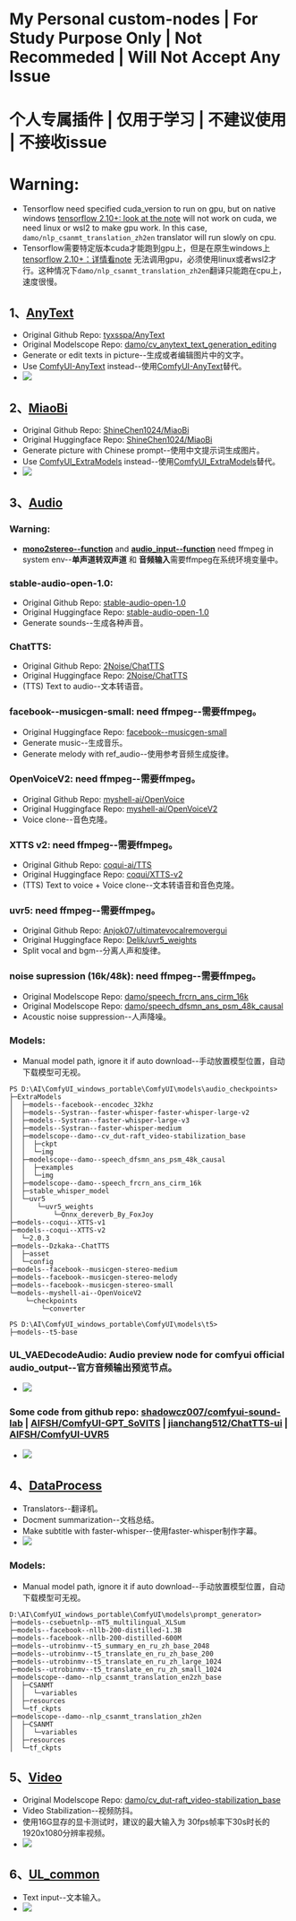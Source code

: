# My Personal custom-nodes | For Study Purpose Only | Not Recommeded  |  Will Not Accept Any Issue
# 个人专属插件  |  仅用于学习  |  不建议使用  |  不接收issue
# Warning:
- Tensorflow need specified cuda_version to run on gpu, but on native windows [tensorflow 2.10+: look at the note](https://github.com/tensorflow/tensorflow/releases/tag/v2.11.1) will not work on cuda, we need linux or wsl2 to make gpu work. In this case, `damo/nlp_csanmt_translation_zh2en` translator will run slowly on cpu.
- Tensorflow需要特定版本cuda才能跑到gpu上，但是在原生windows上 [tensorflow 2.10+：详情看note](https://github.com/tensorflow/tensorflow/releases/tag/v2.11.1) 无法调用gpu，必须使用linux或者wsl2才行。这种情况下`damo/nlp_csanmt_translation_zh2en`翻译只能跑在cpu上，速度很慢。
## 1、[AnyText](./AnyText/README.md) 
- Original Github Repo: [tyxsspa/AnyText](https://github.com/tyxsspa/AnyText)
- Original Modelscope Repo: [damo/cv_anytext_text_generation_editing](https://modelscope.cn/models/iic/cv_anytext_text_generation_editing/summary)
- Generate or edit texts in picture--生成或者编辑图片中的文字。
- Use [ComfyUI-AnyText](https://github.com/zmwv823/ComfyUI-AnyText) instead--使用[ComfyUI-AnyText](https://github.com/zmwv823/ComfyUI-AnyText)替代。
- ![](./AnyText/assets/AnyText-wf.png)

## 2、[MiaoBi](./MiaoBi/README.md)
- Original Github Repo: [ShineChen1024/MiaoBi](https://github.com/ShineChen1024/MiaoBi)
- Original Huggingface Repo: [ShineChen1024/MiaoBi](https://huggingface.co/ShineChen1024/MiaoBi)
- Generate picture with Chinese prompt--使用中文提示词生成图片。
- Use [ComfyUI_ExtraModels](https://github.com/city96/ComfyUI_ExtraModels) instead--使用[ComfyUI_ExtraModels](https://github.com/city96/ComfyUI_ExtraModels)替代。
- ![](./MiaoBi/assets/MiaoBi-wf.png)

## 3、[Audio](./Audio/README.md)
### Warning: 
- **[mono2stereo--function]()** and **[audio_input--function]()** need ffmpeg in system env--**单声道转双声道** 和 **音频输入**需要ffmpeg在系统环境变量中。
### stable-audio-open-1.0:
- Original Github Repo: [stable-audio-open-1.0](https://github.com/Stability-AI/stable-audio-tools)
- Original Huggingface Repo: [stable-audio-open-1.0](https://huggingface.co/stabilityai/stable-audio-open-1.0)
- Generate sounds--生成各种声音。
### ChatTTS:
- Original Github Repo: [2Noise/ChatTTS](https://github.com/2noise/ChatTTS)
- Original Huggingface Repo: [2Noise/ChatTTS](https://huggingface.co/2Noise/ChatTTS)
- (TTS) Text to audio--文本转语音。
### facebook--musicgen-small: need ffmpeg--需要ffmpeg。
- Original Huggingface Repo: [facebook--musicgen-small](https://huggingface.co/facebook/musicgen-small)
- Generate music--生成音乐。
- Generate melody with ref_audio--使用参考音频生成旋律。
### OpenVoiceV2: need ffmpeg--需要ffmpeg。
- Original Github Repo: [myshell-ai/OpenVoice](https://github.com/myshell-ai/OpenVoice)
- Original Huggingface Repo: [myshell-ai/OpenVoiceV2](https://huggingface.co/myshell-ai/OpenVoiceV2)
- Voice clone--音色克隆。
### XTTS v2: need ffmpeg--需要ffmpeg。
- Original Github Repo: [coqui-ai/TTS](https://github.com/coqui-ai/TTS)
- Original Huggingface Repo: [coqui/XTTS-v2](https://huggingface.co/coqui/XTTS-v2)
- (TTS) Text to voice + Voice clone--文本转语音和音色克隆。
### uvr5: need ffmpeg--需要ffmpeg。
- Original Github Repo: [Anjok07/ultimatevocalremovergui](https://github.com/Anjok07/ultimatevocalremovergui)
- Original Huggingface Repo: [Delik/uvr5_weights](https://huggingface.co/Delik/uvr5_weights)
- Split vocal and bgm--分离人声和旋律。
### noise supression (16k/48k): need ffmpeg--需要ffmpeg。
- Original Modelscope Repo: [damo/speech_frcrn_ans_cirm_16k](https://www.modelscope.cn/models/iic/speech_frcrn_ans_cirm_16k)
- Original Modelscope Repo: [damo/speech_dfsmn_ans_psm_48k_causal](https://www.modelscope.cn/models/iic/speech_dfsmn_ans_psm_48k_causal)
- Acoustic noise suppression--人声降噪。
### Models:
- Manual model path, ignore it if auto download--手动放置模型位置，自动下载模型可无视。
```
PS D:\AI\ComfyUI_windows_portable\ComfyUI\models\audio_checkpoints>
├─ExtraModels
│  ├─models--facebook--encodec_32khz
│  ├─models--Systran--faster-whisper-faster-whisper-large-v2
│  ├─models--Systran--faster-whisper-large-v3
│  ├─models--Systran--faster-whisper-medium
│  ├─modelscope--damo--cv_dut-raft_video-stabilization_base
│  │  ├─ckpt
│  │  └─img
│  ├─modelscope--damo--speech_dfsmn_ans_psm_48k_causal
│  │  ├─examples
│  │  └─img
│  ├─modelscope--damo--speech_frcrn_ans_cirm_16k
│  ├─stable_whisper_model
│  └─uvr5
│      └─uvr5_weights
│          └─Onnx_dereverb_By_FoxJoy
├─models--coqui--XTTS-v1
├─models--coqui--XTTS-v2
│  └─2.0.3
├─models--Dzkaka--ChatTTS
│  ├─asset
│  └─config
├─models--facebook--musicgen-stereo-medium
├─models--facebook--musicgen-stereo-melody
├─models--facebook--musicgen-stereo-small
└─models--myshell-ai--OpenVoiceV2
    └─checkpoints
        └─converter
```
```
PS D:\AI\ComfyUI_windows_portable\ComfyUI\models\t5>
├─models--t5-base
```
### UL_VAEDecodeAudio: Audio preview node for comfyui official audio_output--官方音频输出预览节点。
- ![](./Audio/assets/stable_audio_open-preview-wf.png)
### **Some code from github repo: [shadowcz007/comfyui-sound-lab](https://github.com/shadowcz007/comfyui-sound-lab)  |  [AIFSH/ComfyUI-GPT_SoVITS](https://github.com/AIFSH/ComfyUI-GPT_SoVITS)  |  [jianchang512/ChatTTS-ui](https://github.com/jianchang512/ChatTTS-ui)  |  [AIFSH/ComfyUI-UVR5](https://github.com/AIFSH/ComfyUI-UVR5)**
- ![](./Audio/assets/Audio-wf.png)
## 4、[DataProcess](./DataProcess/README.md)
- Translators--翻译机。
- Docment summarization--文档总结。
- Make subtitle with faster-whisper--使用faster-whisper制作字幕。
- ![](./DataProcess/assets/DataProcess-wf.png)
### Models:
- Manual model path, ignore it if auto download--手动放置模型位置，自动下载模型可无视。
```
D:\AI\ComfyUI_windows_portable\ComfyUI\models\prompt_generator>
├─models--csebuetnlp--mT5_multilingual_XLSum
├─models--facebook--nllb-200-distilled-1.3B
├─models--facebook--nllb-200-distilled-600M
├─models--utrobinmv--t5_summary_en_ru_zh_base_2048
├─models--utrobinmv--t5_translate_en_ru_zh_base_200
├─models--utrobinmv--t5_translate_en_ru_zh_large_1024
├─models--utrobinmv--t5_translate_en_ru_zh_small_1024
├─modelscope--damo--nlp_csanmt_translation_en2zh_base
│  ├─CSANMT
│  │  └─variables
│  ├─resources
│  └─tf_ckpts
├─modelscope--damo--nlp_csanmt_translation_zh2en
│  ├─CSANMT
│  │  └─variables
│  ├─resources
│  └─tf_ckpts
```
## 5、[Video]()
- Original Modelscope Repo: [damo/cv_dut-raft_video-stabilization_base](https://www.modelscope.cn/models/iic/cv_dut-raft_video-stabilization_base)
- Video Stabilization--视频防抖。
- 使用16G显存的显卡测试时，建议的最大输入为 30fps帧率下30s时长的1920x1080分辨率视频。
- ![](./Video/assets/Video-wf.png)
## 6、[UL_common]()
- Text input--文本输入。
- ![](./UL_common/assets/UL_common-wf.png)
